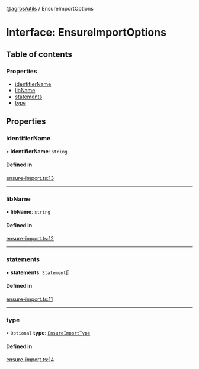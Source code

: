 [@agros/utils](../index.md) / EnsureImportOptions

# Interface: EnsureImportOptions

## Table of contents

### Properties

- [identifierName](EnsureImportOptions.md#identifiername)
- [libName](EnsureImportOptions.md#libname)
- [statements](EnsureImportOptions.md#statements)
- [type](EnsureImportOptions.md#type)

## Properties

### <a id="identifiername" name="identifiername"></a> identifierName

• **identifierName**: `string`

#### Defined in

[ensure-import.ts:13](https://github.com/agrosjs/agros/blob/854b313/packages/agros-utils/src/ensure-import.ts#L13)

___

### <a id="libname" name="libname"></a> libName

• **libName**: `string`

#### Defined in

[ensure-import.ts:12](https://github.com/agrosjs/agros/blob/854b313/packages/agros-utils/src/ensure-import.ts#L12)

___

### <a id="statements" name="statements"></a> statements

• **statements**: `Statement`[]

#### Defined in

[ensure-import.ts:11](https://github.com/agrosjs/agros/blob/854b313/packages/agros-utils/src/ensure-import.ts#L11)

___

### <a id="type" name="type"></a> type

• `Optional` **type**: [`EnsureImportType`](../index.md#ensureimporttype)

#### Defined in

[ensure-import.ts:14](https://github.com/agrosjs/agros/blob/854b313/packages/agros-utils/src/ensure-import.ts#L14)
